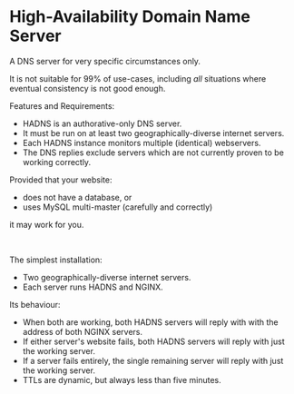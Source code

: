 # High-Availability Domain Name Server

A DNS server for very specific circumstances only.

It is not suitable for 99% of use-cases, including *all* situations where eventual consistency is
not good enough.


Features and Requirements:

- HADNS is an authorative-only DNS server.
- It must be run on at least two geographically-diverse internet servers.
- Each HADNS instance monitors multiple (identical) webservers.
- The DNS replies exclude servers which are not currently proven to be working correctly.


Provided that your website:

- does not have a database, or
- uses MySQL multi-master (carefully and correctly)

it may work for you.

<br>

The simplest installation:

- Two geographically-diverse internet servers.
- Each server runs HADNS and NGINX.

Its behaviour:

- When both are working, both HADNS servers will reply with with the address of both NGINX servers.
- If either server's website fails, both HADNS servers will reply with just the working server.
- If a server fails entirely, the single remaining server will reply with just the working server.
- TTLs are dynamic, but always less than five minutes.
